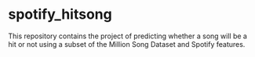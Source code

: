 # spotify_hitsong
This repository contains the project of predicting whether a song will be a hit or not using a subset of the Million Song Dataset and Spotify features.
